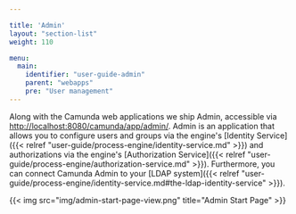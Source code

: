 ```yaml
---

title: 'Admin'
layout: "section-list"
weight: 110

menu:
  main:
    identifier: "user-guide-admin"
    parent: "webapps"
    pre: "User management"
---
```



Along with the Camunda web applications we ship Admin, accessible via [http://localhost:8080/camunda/app/admin/](http://localhost:8080/camunda/app/admin/).
Admin is an application that allows you to configure users and groups via the engine's [Identity Service]({{< relref "user-guide/process-engine/identity-service.md" >}}) and authorizations via the engine's [Authorization Service]({{< relref "user-guide/process-engine/authorization-service.md" >}}). Furthermore, you can connect Camunda Admin to your [LDAP system]({{< relref "user-guide/process-engine/identity-service.md#the-ldap-identity-service" >}}).

{{< img src="img/admin-start-page-view.png" title="Admin Start Page" >}}
